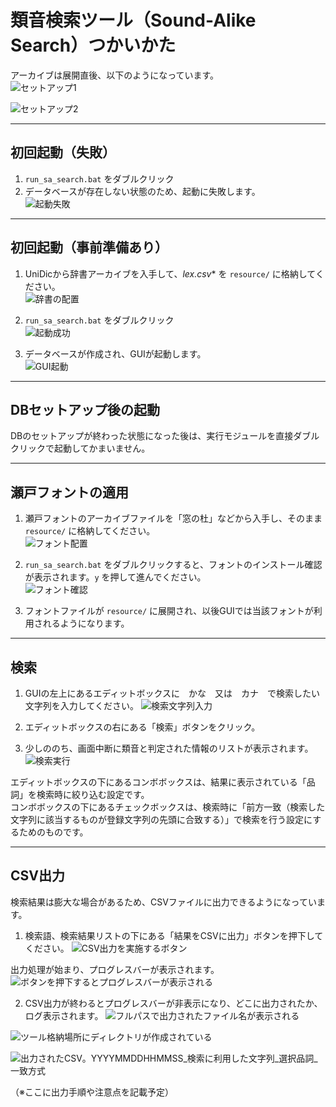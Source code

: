 # 類音検索ツール（Sound-Alike Search）つかいかた

アーカイブは展開直後、以下のようになっています。  
![セットアップ1](./images/howtosetup_01_1.png)  

![セットアップ2](./images/howtosetup_01_2.png)

---

## 初回起動（失敗）

1. `run_sa_search.bat` をダブルクリック  
2. データベースが存在しない状態のため、起動に失敗します。  
![起動失敗](./images/howtosetup_02.png)

---

## 初回起動（事前準備あり）

1. UniDicから辞書アーカイブを入手して、**lex*.csv** を `resource/` に格納してください。  
![辞書の配置](./images/howtosetup_03.png)

2. `run_sa_search.bat` をダブルクリック  
![起動成功](./images/howtosetup_04.png)

3. データベースが作成され、GUIが起動します。  
![GUI起動](./images/howtosetup_05.png)

---

## DBセットアップ後の起動
DBのセットアップが終わった状態になった後は、実行モジュールを直接ダブルクリックで起動してかまいません。

---

## 瀬戸フォントの適用

1. 瀬戸フォントのアーカイブファイルを「窓の杜」などから入手し、そのまま `resource/` に格納してください。  
![フォント配置](./images/howtoinstall_seto_01.png)

2. `run_sa_search.bat` をダブルクリックすると、フォントのインストール確認が表示されます。`y` を押して進んでください。  
![フォント確認](./images/howtoinstall_seto_02.png)

3. フォントファイルが `resource/` に展開され、以後GUIでは当該フォントが利用されるようになります。

---

## 検索
1. GUIの左上にあるエディットボックスに　かな　又は　カナ　で検索したい文字列を入力してください。
![検索文字列入力](./images/howtouse_1.png)

2. エディットボックスの右にある「検索」ボタンをクリック。

3. 少しののち、画面中断に類音と判定された情報のリストが表示されます。
![検索実行](./images/howtouse_2.png)

エディットボックスの下にあるコンボボックスは、結果に表示されている「品詞」を検索時に絞り込む設定です。<br>
コンボボックスの下にあるチェックボックスは、検索時に「前方一致（検索した文字列に該当するものが登録文字列の先頭に合致する）」で検索を行う設定にするためのものです。<br>

---

## CSV出力
検索結果は膨大な場合があるため、CSVファイルに出力できるようになっています。<br>

1. 検索語、検索結果リストの下にある「結果をCSVに出力」ボタンを押下してください。
![CSV出力を実施するボタン](./images/howtoexport_1.png)

出力処理が始まり、プログレスバーが表示されます。
![ボタンを押下するとプログレスバーが表示される](./images/howtoexport_2.png)

2. CSV出力が終わるとプログレスバーが非表示になり、どこに出力されたか、ログ表示されます。
![フルパスで出力されたファイル名が表示される](./images/howtoexport_3.png)

![ツール格納場所にディレクトリが作成されている](./images/howtoexport_4.png)

![出力されたCSV。YYYYMMDDHHMMSS_検索に利用した文字列_選択品詞_一致方式](./images/howtoexport_5.png)

（※ここに出力手順や注意点を記載予定）
